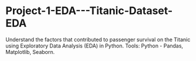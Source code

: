 # Project-1-EDA---Titanic-Dataset-EDA
Understand the factors that contributed to passenger survival on the Titanic using Exploratory Data Analysis (EDA) in Python.
Tools: Python - Pandas, Matplotlib, Seaborn.
